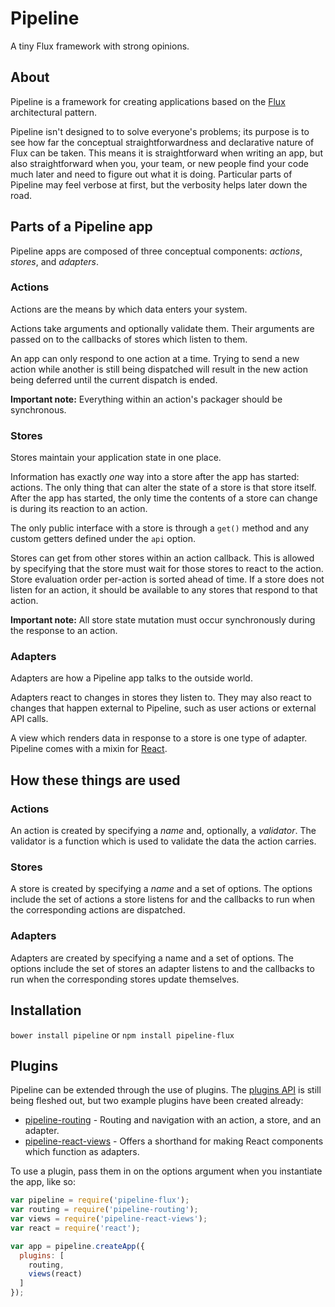 # Pipeline
A tiny Flux framework with strong opinions.
## About
Pipeline is a framework for creating applications based on the
[Flux](http://facebook.github.io/flux/) architectural pattern.

Pipeline isn't designed to to solve everyone's problems; its purpose is to see how far the conceptual straightforwardness and declarative nature of Flux can be taken. This means it is straightforward when writing an app, but also straightforward when you, your team, or new people find your code much later and need to figure out what it is doing. Particular parts of Pipeline may feel verbose at first, but the verbosity helps later down the road.

## Parts of a Pipeline app

Pipeline apps are composed of three conceptual components: *actions*, *stores*,
and *adapters*.

### Actions

Actions are the means by which data enters your system.

Actions take arguments and optionally validate them. Their arguments are passed on to the callbacks of stores which listen to them.

An app can only respond to one action at a time. Trying to send a new action while another is still being dispatched will result in the new action being deferred until the current dispatch is ended.

**Important note:** Everything within an action's packager should be synchronous.

### Stores

Stores maintain your application state in one place.

Information has exactly *one* way into a store after the app has started: actions. The only thing that can alter the state of a store is that store itself. After the app has started, the only time the contents of a store can change is during its reaction to an action.

The only public interface with a store is through a `get()` method and any custom getters defined under the `api` option.

Stores can get from other stores within an action callback. This is allowed by specifying that the store must wait for those stores to react to the action. Store evaluation order per-action is sorted ahead of time. If a store does not listen for an action, it should be available to any stores that respond to that action.

**Important note:** All store state mutation must occur synchronously during the response to an action.


### Adapters

Adapters are how a Pipeline app talks to the outside world.

Adapters react to changes in stores they listen to. They may also react to changes that happen external to Pipeline, such as user actions or external API calls.

A view which renders data in response to a store is one type of adapter. Pipeline comes with a mixin for [React](http://facebook.github.io/react/).


## How these things are used

### Actions

An action is created by specifying a *name* and, optionally, a *validator*. The validator is a function which is used to validate the data the action carries.

### Stores

A store is created by specifying a *name* and a set of options. The options include the set of actions a store listens for and the callbacks to run when the corresponding actions are dispatched.

### Adapters

Adapters are created by specifying a name and a set of options. The options include the set of stores an adapter listens to and the callbacks to run when the corresponding stores update themselves.

## Installation

`bower install pipeline` or `npm install pipeline-flux`

## Plugins

Pipeline can be extended through the use of plugins. The [plugins API](docs/plugins.md) is still being fleshed out, but two example plugins have been created already:

 - [pipeline-routing](https://github.com/rimunroe/pipeline-routing) - Routing and navigation with an action, a store, and an adapter.
 - [pipeline-react-views](https://github.com/rimunroe/pipeline-react-views) - Offers a shorthand for making React components which function as adapters.

To use a plugin, pass them in on the options argument when you instantiate the app, like so:

```javascript
var pipeline = require('pipeline-flux');
var routing = require('pipeline-routing');
var views = require('pipeline-react-views');
var react = require('react');

var app = pipeline.createApp({
  plugins: [
    routing,
    views(react)
  ]
});
```
